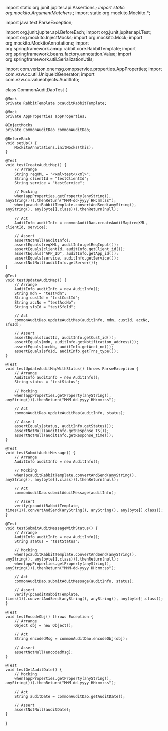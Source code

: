 import static org.junit.jupiter.api.Assertions.*;
import static org.mockito.ArgumentMatchers.*;
import static org.mockito.Mockito.*;

import java.text.ParseException;

import org.junit.jupiter.api.BeforeEach;
import org.junit.jupiter.api.Test;
import org.mockito.InjectMocks;
import org.mockito.Mock;
import org.mockito.MockitoAnnotations;
import org.springframework.amqp.rabbit.core.RabbitTemplate;
import org.springframework.beans.factory.annotation.Value;
import org.springframework.util.SerializationUtils;

import com.verizon.onemsg.omppservice.properties.AppProperties;
import com.vzw.cc.util.UniqueIdGenerator;
import com.vzw.cc.valueobjects.AuditInfo;

class CommonAuditDaoTest {

    @Mock
    private RabbitTemplate pcauditRabbitTemplate;

    @Mock
    private AppProperties appProperties;

    @InjectMocks
    private CommonAuditDao commonAuditDao;

    @BeforeEach
    void setUp() {
        MockitoAnnotations.initMocks(this);
    }

    @Test
    void testCreateAuditMap() {
        // Arrange
        String reqXML = "<xml>test</xml>";
        String clientId = "testClientId";
        String service = "testService";

        // Mocking
        when(appProperties.getProperty(anyString(), anyString())).thenReturn("MMM-dd-yyyy HH:mm:ss");
        when(pcauditRabbitTemplate.convertAndSend(anyString(), anyString(), any(byte[].class))).thenReturn(null);

        // Act
        AuditInfo auditInfo = commonAuditDao.createAuditMap(reqXML, clientId, service);

        // Assert
        assertNotNull(auditInfo);
        assertEquals(reqXML, auditInfo.getReqInput());
        assertEquals(clientId, auditInfo.getClient_id());
        assertEquals("APP_ID", auditInfo.getApp_id());
        assertEquals(service, auditInfo.getService());
        assertNotNull(auditInfo.getServer());
    }

    @Test
    void testUpdateAuditMap() {
        // Arrange
        AuditInfo auditInfo = new AuditInfo();
        String mdn = "testMdn";
        String custId = "testCustId";
        String accNo = "testAccNo";
        String sfoId = "testSfoId";

        // Act
        commonAuditDao.updateAuditMap(auditInfo, mdn, custId, accNo, sfoId);

        // Assert
        assertEquals(custId, auditInfo.getCust_id());
        assertEquals(mdn, auditInfo.getNotification_address());
        assertEquals(accNo, auditInfo.getAcct_no());
        assertEquals(sfoId, auditInfo.getTrns_type());
    }

    @Test
    void testUpdateAuditMapWithStatus() throws ParseException {
        // Arrange
        AuditInfo auditInfo = new AuditInfo();
        String status = "testStatus";

        // Mocking
        when(appProperties.getProperty(anyString(), anyString())).thenReturn("MMM-dd-yyyy HH:mm:ss");

        // Act
        commonAuditDao.updateAuditMap(auditInfo, status);

        // Assert
        assertEquals(status, auditInfo.getStatus());
        assertNotNull(auditInfo.getResponse_TS());
        assertNotNull(auditInfo.getResponse_time());
    }

    @Test
    void testSubmitAuditMessage() {
        // Arrange
        AuditInfo auditInfo = new AuditInfo();

        // Mocking
        when(pcauditRabbitTemplate.convertAndSend(anyString(), anyString(), any(byte[].class))).thenReturn(null);

        // Act
        commonAuditDao.submitAduitMessage(auditInfo);

        // Assert
        verify(pcauditRabbitTemplate, times(1)).convertAndSend(anyString(), anyString(), any(byte[].class));
    }

    @Test
    void testSubmitAuditMessageWithStatus() {
        // Arrange
        AuditInfo auditInfo = new AuditInfo();
        String status = "testStatus";

        // Mocking
        when(pcauditRabbitTemplate.convertAndSend(anyString(), anyString(), any(byte[].class))).thenReturn(null);
        when(appProperties.getProperty(anyString(), anyString())).thenReturn("MMM-dd-yyyy HH:mm:ss");

        // Act
        commonAuditDao.submitAduitMessage(auditInfo, status);

        // Assert
        verify(pcauditRabbitTemplate, times(1)).convertAndSend(anyString(), anyString(), any(byte[].class));
    }

    @Test
    void testEncodeObj() throws Exception {
        // Arrange
        Object obj = new Object();

        // Act
        String encodedMsg = commonAuditDao.encodeObj(obj);

        // Assert
        assertNotNull(encodedMsg);
    }

    @Test
    void testGetAuditDate() {
        // Mocking
        when(appProperties.getProperty(anyString(), anyString())).thenReturn("MMM-dd-yyyy HH:mm:ss");

        // Act
        String auditDate = commonAuditDao.getAuditDate();

        // Assert
        assertNotNull(auditDate);
    }
}
